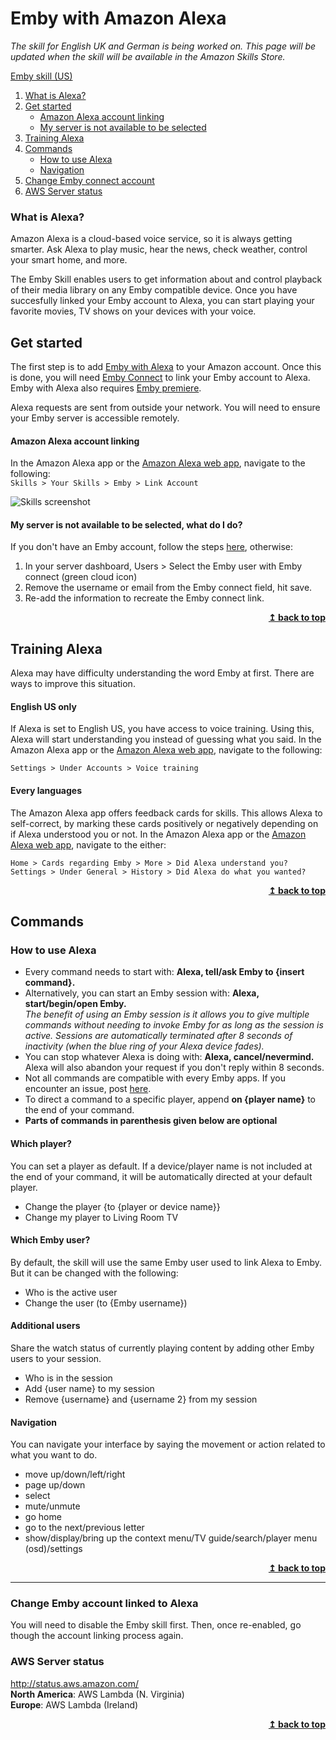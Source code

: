 # Emby with Amazon Alexa
_The skill for English UK and German is being worked on. This page will be updated when the skill will be available in the Amazon Skills Store._

[Emby skill (US)](http://alexa.amazon.com/spa/index.html#skills/dp/B071GP8C3F/?ref=skill_dsk_skb_sr_0)  

1. [What is Alexa?](Alexa#what-is-alexa)
2. [Get started](Alexa#get-started)
    * [Amazon Alexa account linking](Alexa#amazon-alexa-account-linking)
    * [My server is not available to be selected](Alexa#my-server-is-not-available-to-be-selected-what-do-i-do)
3. [Training Alexa](Alexa#training-alexa)
3. [Commands](Alexa#commands)
    * [How to use Alexa](Alexa#how-to-use-alexa)
    * [Navigation](Alexa#navigation)
4. [Change Emby connect account](Alexa#Change-Emby-account-linked-to-Alexa)
4. [AWS Server status](Alexa#aws-server-status)

### What is Alexa?  
Amazon Alexa is a cloud-based voice service, so it is always getting smarter. Ask Alexa to play music, hear the news, check weather, control your smart home, and more.
 
The Emby Skill enables users to get information about and control playback of their media library on any Emby compatible device. Once you have succesfully linked your Emby account to Alexa, you can start playing your favorite movies, TV shows on your devices with your voice.

## Get started  
The first step is to add [Emby with Alexa](Alexa#emby-with-amazon-alexa) to your Amazon account. Once this is done, you will need [Emby Connect](Emby%20Connect) to link your Emby account to Alexa. Emby with Alexa also requires [Emby premiere](https://emby.media/premiere.html).  

Alexa requests are sent from outside your network. You will need to ensure your Emby server is accessible remotely.

#### Amazon Alexa account linking
In the Amazon Alexa app or the [Amazon Alexa web app](http://alexa.amazon.com/spa/index.html), navigate to the following:  
`Skills > Your Skills > Emby > Link Account`

![Skills screenshot](https://emby.media/community/uploads/inline/4388/58fd8d3a8680b_Instructions_small.jpg)
#### My server is not available to be selected, what do I do?
If you don't have an Emby account, follow the steps [here](Emby%20Connect), otherwise:
1. In your server dashboard, Users > Select the Emby user with Emby connect (green cloud icon)
2. Remove the username or email from the Emby connect field, hit save.
3. Re-add the information to recreate the Emby connect link.

<div align="right">
    <b><a href="#">↥ back to top</a></b>
</div>

## Training Alexa
Alexa may have difficulty understanding the word Emby at first. There are ways to improve this situation.
#### English US only
If Alexa is set to English US, you have access to voice training. Using this, Alexa will start understanding you instead of guessing what you said. In the Amazon Alexa app or the [Amazon Alexa web app](http://alexa.amazon.com/spa/index.html), navigate to the following:

`Settings > Under Accounts > Voice training`

#### Every languages
The Amazon Alexa app offers feedback cards for skills. This allows Alexa to self-correct, by marking these cards positively or negatively depending on if Alexa understood you or not. In the Amazon Alexa app or the [Amazon Alexa web app](http://alexa.amazon.com/spa/index.html), navigate to the either:

`Home > Cards regarding Emby > More > Did Alexa understand you?`  
`Settings > Under General > History > Did Alexa do what you wanted?`
<div align="right">
    <b><a href="#">↥ back to top</a></b>
</div>

## Commands
### How to use Alexa
* Every command needs to start with: **Alexa, tell/ask Emby to {insert command}.**
* Alternatively, you can start an Emby session with: **Alexa, start/begin/open Emby.**  
_The benefit of using an Emby session is it allows you to give multiple commands without needing to invoke Emby for as long as the session is active. Sessions are automatically terminated after 8 seconds of inactivity (when the blue ring of your Alexa device fades)._
* You can stop whatever Alexa is doing with: **Alexa, cancel/nevermind.** Alexa will also abandon your request if you don't reply within 8 seconds.
* Not all commands are compatible with every Emby apps. If you encounter an issue, post [here](https://emby.media/community/index.php?/forum/174-amazon-alexa/).  
* To direct a command to a specific player, append **on {player name}** to the end of your command.
* **Parts of commands in parenthesis given below are optional**

#### Which player?
You can set a player as default. If a device/player name is not included at the end of your command, it will be automatically directed at your default player.
* Change the player {to {player or device name}}
* Change my player to Living Room TV

#### Which Emby user?
By default, the skill will use the same Emby user used to link Alexa to Emby. But it can be changed with the following:
* Who is the active user
* Change the user (to {Emby username})
#### Additional users
Share the watch status of currently playing content by adding other Emby users to your session.
* Who is in the session
* Add {user name} to my session
* Remove {username} and {username 2} from my session

#### Navigation
You can navigate your interface by saying the movement or action related to what you want to do.
* move up/down/left/right
* page up/down
* select
* mute/unmute
* go home
* go to the next/previous letter
* show/display/bring up the context menu/TV guide/search/player menu (osd)/settings

<div align="right">
    <b><a href="#">↥ back to top</a></b>
</div>

***

### Change Emby account linked to Alexa
You will need to disable the Emby skill first. Then, once re-enabled, go though the account linking process again.

### AWS Server status  
http://status.aws.amazon.com/  
**North America**: AWS Lambda (N. Virginia)  
**Europe**: AWS Lambda (Ireland)
<div align="right">
    <b><a href="#">↥ back to top</a></b>
</div>